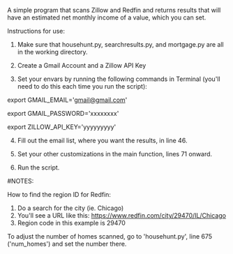 A simple program that scans Zillow and Redfin and returns results that will have an estimated net monthly income of a value, which you can set.

Instructions for use:

1. Make sure that househunt.py, searchresults.py, and mortgage.py are all in the working directory.

2. Create a Gmail Account and a Zillow API Key

3. Set your envars by running the following commands in Terminal (you'll need to do this each time you run the script):

export GMAIL_EMAIL='gmail@gmail.com'

export GMAIL_PASSWORD='xxxxxxxx'

export ZILLOW_API_KEY='yyyyyyyyy'

4. Fill out the email list, where you want the results, in line 46.

5. Set your other customizations in the main function, lines 71 onward.

6. Run the script.


#NOTES:

How to find the region ID for Redfin:

1. Do a search for the city (ie. Chicago)
2. You'll see a URL like this: https://www.redfin.com/city/29470/IL/Chicago
3. Region code in this example is 29470

To adjust the number of homes scanned, go to 'househunt.py', line 675 ('num_homes') and set the number there.
